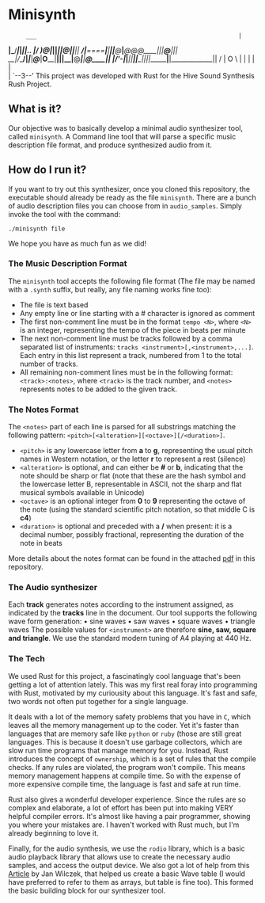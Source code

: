 # Minisynth
         ___                                                         |
____|\_____/_____________________|_______________________|___________|___|___..
____|/___ _)__________@______|___|________|______________|__|___@____|___|___||
___/|____====____|___|_______|___|____@___|___@__@__@____|__|__|____@____|___||
__|_/_\___/|_____|___|___@___|__O____|____|__|__|__|____@___|__|________@____||
___\|/___'-|_____|___|__|____|_______|____|__|__|__|________|__|_____________||
    /      |    O     \ |            |       |  |  |             
                       \|                    `--3--'
This project was developed with Rust for the Hive Sound Synthesis Rush Project.

## What is it?
Our objective was to basically develop a minimal audio synthesizer tool, called `minisynth`. A Command line tool that will parse a specific music description file format, and produce synthesized audio from it. 

## How do I run it?
If you want to try out this synthesizer, once you cloned this repository, the executable should already be ready as the file `minisynth`. There are a bunch of audio description files you can choose from in `audio_samples`. Simply invoke the tool with the command:
```
./minisynth file
```

We hope you have as much fun as we did!

### The Music Description Format
The `minisynth` tool accepts the following file format (The file may be named with a `.synth` suffix, but really, any file naming works fine too):
* The file is text based
* Any empty line or line starting with a # character is ignored as comment
* The first non-comment line must be in the format `tempo <N>`, where `<N>` is an integer, representing the tempo of the piece in beats per minute
* The next non-comment line must be tracks followed by a comma separated list of instruments: `tracks <instrument>[,<instrument>,...]`. Each entry in this list represent a track, numbered from 1 to the total number of tracks. 
* All remaining non-comment lines must be in the following format: `<track>:<notes>`, where `<track>` is the track number, and `<notes>` represents notes to be added to the given track.

### The Notes Format
The `<notes>` part of each line is parsed for all substrings matching the following pattern: `<pitch>[<alteration>][<octave>][/<duration>]`.
* `<pitch>` is any lowercase letter from **a** to **g**, representing the usual pitch names in Western notation, or the letter **r** to represent a rest (silence)
* `<alteration>` is optional, and can either be **#** or **b**, indicating that the note should be sharp or flat (note that these are the hash symbol and the lowercase letter B, representable in ASCII, not the sharp and flat musical symbols available in Unicode)
* `<octave>` is an optional integer from **0** to **9** representing the octave of the note (using the standard scientific pitch notation, so that middle C is **c4**)
* `<duration>` is optional and preceded with a **/** when present: it is a decimal number, possibly fractional, representing the duration of the note in beats

More details about the notes format can be found in the attached [pdf](rushes-sound-synthesis.en.pdf) in this repository.

### The Audio synthesizer
Each **track** generates notes according to the instrument assigned, as indicated by the **tracks** line in the document. Our tool supports the following wave form generation:
• sine waves
• saw waves
• square waves
• triangle waves
The possible values for `<instrument>` are therefore **sine, saw, square and triangle**. We use the standard modern tuning of A4 playing at 440 Hz.

### The Tech
We used Rust for this project, a fascinatingly cool language that's been getting a lot of attention lately. This was my first real foray into programming with Rust, motivated by my curiousity about this language. It's fast and safe, two words not often put together for a single language.

It deals with a lot of the memory safety problems that you have in `C`, which leaves all the memory management up to the coder. Yet it's faster than languages that are memory safe like `python` or `ruby` (those are still great languages. This is because it doesn't use garbage collectors, which are slow run time programs that manage memory for you. Instead, Rust introduces the concept of `ownership`, which is a set of rules that the compile checks. If any rules are violated, the program won't compile. This means memory management happens at compile time. So with the expense of more expensive compile time, the language is fast and safe at run time.

Rust also gives a wonderful developer experience. Since the rules are so complex and elaborate, a lot of effort has been put into making VERY helpful compiler errors. It's almost like having a pair programmer, showing you where your mistakes are. I haven't worked with Rust much, but I'm already beginning to love it.

Finally, for the audio synthesis, we use the `rodio` library, which is a basic audio playback library that allows use to create the necessary audio samples, and access the output device. We also got a lot of help from this [Article](https://thewolfsound.com/sound-synthesis/wavetable-synth-in-rust/) by Jan Wilczek, that helped us create a basic Wave table (I would have preferred to refer to them as arrays, but table is fine too). This formed the basic building block for our synthesizer tool.

